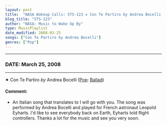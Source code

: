 ```yaml
---
layout: post
title:  "NASA Wakeup Calls: STS-123 ✷ Con Te Partiro by Andrea Bocelli ✧ March 25, 2008"
blog_title: "STS-123"
author: "NASA: Music to Wake Up By"
type: MusicPlaylist
date_modified: 2008-03-25
songs: ["Con Te Partiro by Andrea Bocelli"]
genres: ["Pop"]
---
```


----
### DATE: March 25, 2008
----
✷ Con Te Partiro *by* Andrea Bocelli ([Pop](https://www.discogs.com/genre/Pop): [Ballad](https://www.discogs.com/style/Ballad)) <a target="blank_" href="https://www.discogs.com/Andrea-Bocelli-Con-Te-Partir%C3%B2/release/2552369">
    <i class="fas fa-compact-disc"
       title="Discogs entry for this song"
       alt="Discogs entry for this song"
       style="font-size: 1.1em;"></i></a>
    

#### Comment:
* An Italian song that translates to I will go with you. The song was performed by Andrea Bocelli and played for French astronaut Leopold Eyharts. I'd like to see everybody back on Earth, Eyharts told flight controllers. Thanks a lot for the music and see you very soon.



<br/>
<center>
	<a target="_blank"
	   href="https://twitter.com/intent/tweet?hashtags=Space,NASA,Playlist,NASAWakeupCalls,SpaceProgram&text=🚀 {{ page.author}}, '{{ page.songs.first }}' {{ page.title }}, {{ site.url }}{{ page.url }}&via=nasawakeupcalls"><i class="fab fa-twitter" title="Tweet this page" alt="Tweet this page" style="font-size: 1.3em;"></i></a>
	&nbsp; 	<i class="fas fa-user-astronaut" style="font-size: 1.5em;"></i> &nbsp;
    <a id="custom_amazon_link"
       type="amzn" search="#"
       category="popular music">
    <i class="fab fa-amazon" style="font-size: 1.3em;"></i></a>
</center>

<!-- Randomly resolve an individual entry from a song array -->
<script src="/assets/javascript/seedrandom.min.js"></script>
<script>
  var wake_me_up = ["Con Te Partiro by Andrea Bocelli"];
  var prng = new Math.seedrandom();
  function randomSong() {
    song = wake_me_up[Math.floor(Math.random() * wake_me_up.length)];
    var amazon_link = document.getElementById("custom_amazon_link");
    amazon_link.setAttribute("search", song);
  }
  window.onload = randomSong();
</script>

